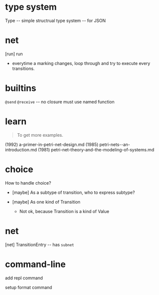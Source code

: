 # type system

Type -- simple structrual type system -- for JSON

# net

[run] run

- everytime a marking changes,
  loop through and try to execute every transitions.

# builtins

`@send`
`@receive` -- no closure must use named function

# learn

> To get more examples.

(1992) a-primer-in-petri-net-design.md
(1985) petri-nets--an-introduction.md
(1981) petri-net-theory-and-the-modeling-of-systems.md

# choice

How to handle choice?

- [maybe] As a subtype of transition, who to express subtype?

- [maybe] As one kind of Transition

  - Not ok, because Transition is a kind of Value

# net

[net] TransitionEntry -- has `subnet`

# command-line

add repl command

setup format command
